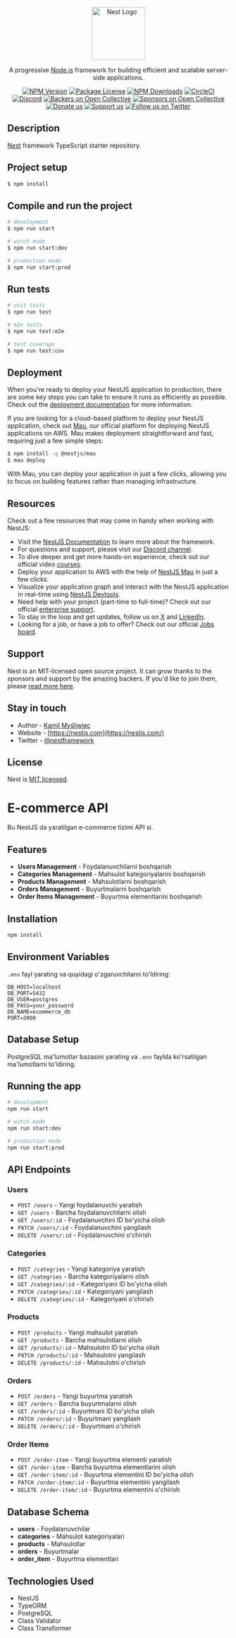 <p align="center">
  <a href="http://nestjs.com/" target="blank"><img src="https://nestjs.com/img/logo-small.svg" width="120" alt="Nest Logo" /></a>
</p>

[circleci-image]: https://img.shields.io/circleci/build/github/nestjs/nest/master?token=abc123def456
[circleci-url]: https://circleci.com/gh/nestjs/nest

  <p align="center">A progressive <a href="http://nodejs.org" target="_blank">Node.js</a> framework for building efficient and scalable server-side applications.</p>
    <p align="center">
<a href="https://www.npmjs.com/~nestjscore" target="_blank"><img src="https://img.shields.io/npm/v/@nestjs/core.svg" alt="NPM Version" /></a>
<a href="https://www.npmjs.com/~nestjscore" target="_blank"><img src="https://img.shields.io/npm/l/@nestjs/core.svg" alt="Package License" /></a>
<a href="https://www.npmjs.com/~nestjscore" target="_blank"><img src="https://img.shields.io/npm/dm/@nestjs/common.svg" alt="NPM Downloads" /></a>
<a href="https://circleci.com/gh/nestjs/nest" target="_blank"><img src="https://img.shields.io/circleci/build/github/nestjs/nest/master" alt="CircleCI" /></a>
<a href="https://discord.gg/G7Qnnhy" target="_blank"><img src="https://img.shields.io/badge/discord-online-brightgreen.svg" alt="Discord"/></a>
<a href="https://opencollective.com/nest#backer" target="_blank"><img src="https://opencollective.com/nest/backers/badge.svg" alt="Backers on Open Collective" /></a>
<a href="https://opencollective.com/nest#sponsor" target="_blank"><img src="https://opencollective.com/nest/sponsors/badge.svg" alt="Sponsors on Open Collective" /></a>
  <a href="https://paypal.me/kamilmysliwiec" target="_blank"><img src="https://img.shields.io/badge/Donate-PayPal-ff3f59.svg" alt="Donate us"/></a>
    <a href="https://opencollective.com/nest#sponsor"  target="_blank"><img src="https://img.shields.io/badge/Support%20us-Open%20Collective-41B883.svg" alt="Support us"></a>
  <a href="https://twitter.com/nestframework" target="_blank"><img src="https://img.shields.io/twitter/follow/nestframework.svg?style=social&label=Follow" alt="Follow us on Twitter"></a>
</p>
  <!--[![Backers on Open Collective](https://opencollective.com/nest/backers/badge.svg)](https://opencollective.com/nest#backer)
  [![Sponsors on Open Collective](https://opencollective.com/nest/sponsors/badge.svg)](https://opencollective.com/nest#sponsor)-->

## Description

[Nest](https://github.com/nestjs/nest) framework TypeScript starter repository.

## Project setup

```bash
$ npm install
```

## Compile and run the project

```bash
# development
$ npm run start

# watch mode
$ npm run start:dev

# production mode
$ npm run start:prod
```

## Run tests

```bash
# unit tests
$ npm run test

# e2e tests
$ npm run test:e2e

# test coverage
$ npm run test:cov
```

## Deployment

When you're ready to deploy your NestJS application to production, there are some key steps you can take to ensure it runs as efficiently as possible. Check out the [deployment documentation](https://docs.nestjs.com/deployment) for more information.

If you are looking for a cloud-based platform to deploy your NestJS application, check out [Mau](https://mau.nestjs.com), our official platform for deploying NestJS applications on AWS. Mau makes deployment straightforward and fast, requiring just a few simple steps:

```bash
$ npm install -g @nestjs/mau
$ mau deploy
```

With Mau, you can deploy your application in just a few clicks, allowing you to focus on building features rather than managing infrastructure.

## Resources

Check out a few resources that may come in handy when working with NestJS:

- Visit the [NestJS Documentation](https://docs.nestjs.com) to learn more about the framework.
- For questions and support, please visit our [Discord channel](https://discord.gg/G7Qnnhy).
- To dive deeper and get more hands-on experience, check out our official video [courses](https://courses.nestjs.com/).
- Deploy your application to AWS with the help of [NestJS Mau](https://mau.nestjs.com) in just a few clicks.
- Visualize your application graph and interact with the NestJS application in real-time using [NestJS Devtools](https://devtools.nestjs.com).
- Need help with your project (part-time to full-time)? Check out our official [enterprise support](https://enterprise.nestjs.com).
- To stay in the loop and get updates, follow us on [X](https://x.com/nestframework) and [LinkedIn](https://linkedin.com/company/nestjs).
- Looking for a job, or have a job to offer? Check out our official [Jobs board](https://jobs.nestjs.com).

## Support

Nest is an MIT-licensed open source project. It can grow thanks to the sponsors and support by the amazing backers. If you'd like to join them, please [read more here](https://docs.nestjs.com/support).

## Stay in touch

- Author - [Kamil Myśliwiec](https://twitter.com/kammysliwiec)
- Website - [https://nestjs.com](https://nestjs.com/)
- Twitter - [@nestframework](https://twitter.com/nestframework)

## License

Nest is [MIT licensed](https://github.com/nestjs/nest/blob/master/LICENSE).

# E-commerce API

Bu NestJS da yaratilgan e-commerce tizimi API si.

## Features

- **Users Management** - Foydalanuvchilarni boshqarish
- **Categories Management** - Mahsulot kategoriyalarini boshqarish
- **Products Management** - Mahsulotlarni boshqarish
- **Orders Management** - Buyurtmalarni boshqarish
- **Order Items Management** - Buyurtma elementlarini boshqarish

## Installation

```bash
npm install
```

## Environment Variables

`.env` fayl yarating va quyidagi o'zgaruvchilarni to'ldiring:

```env
DB_HOST=localhost
DB_PORT=5432
DB_USER=postgres
DB_PASS=your_password
DB_NAME=ecommerce_db
PORT=3000
```

## Database Setup

PostgreSQL ma'lumotlar bazasini yarating va `.env` faylda ko'rsatilgan ma'lumotlarni to'ldiring.

## Running the app

```bash
# development
npm run start

# watch mode
npm run start:dev

# production mode
npm run start:prod
```

## API Endpoints

### Users

- `POST /users` - Yangi foydalanuvchi yaratish
- `GET /users` - Barcha foydalanuvchilarni olish
- `GET /users/:id` - Foydalanuvchini ID bo'yicha olish
- `PATCH /users/:id` - Foydalanuvchini yangilash
- `DELETE /users/:id` - Foydalanuvchini o'chirish

### Categories

- `POST /categries` - Yangi kategoriya yaratish
- `GET /categries` - Barcha kategoriyalarni olish
- `GET /categries/:id` - Kategoriyani ID bo'yicha olish
- `PATCH /categries/:id` - Kategoriyani yangilash
- `DELETE /categries/:id` - Kategoriyani o'chirish

### Products

- `POST /products` - Yangi mahsulot yaratish
- `GET /products` - Barcha mahsulotlarni olish
- `GET /products/:id` - Mahsulotni ID bo'yicha olish
- `PATCH /products/:id` - Mahsulotni yangilash
- `DELETE /products/:id` - Mahsulotni o'chirish

### Orders

- `POST /orders` - Yangi buyurtma yaratish
- `GET /orders` - Barcha buyurtmalarni olish
- `GET /orders/:id` - Buyurtmani ID bo'yicha olish
- `PATCH /orders/:id` - Buyurtmani yangilash
- `DELETE /orders/:id` - Buyurtmani o'chirish

### Order Items

- `POST /order-item` - Yangi buyurtma elementi yaratish
- `GET /order-item` - Barcha buyurtma elementlarini olish
- `GET /order-item/:id` - Buyurtma elementini ID bo'yicha olish
- `PATCH /order-item/:id` - Buyurtma elementini yangilash
- `DELETE /order-item/:id` - Buyurtma elementini o'chirish

## Database Schema

- **users** - Foydalanuvchilar
- **categories** - Mahsulot kategoriyalari
- **products** - Mahsulotlar
- **orders** - Buyurtmalar
- **order_item** - Buyurtma elementlari

## Technologies Used

- NestJS
- TypeORM
- PostgreSQL
- Class Validator
- Class Transformer
